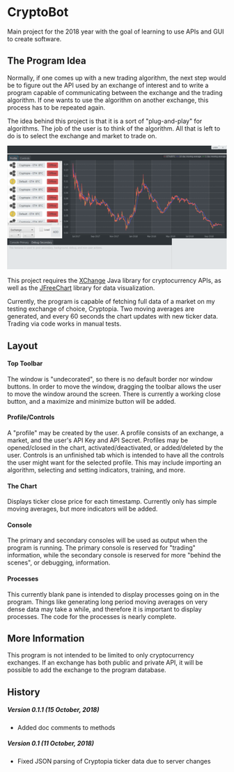 CryptoBot
===============
Main project for the 2018 year with the goal of learning to use APIs and GUI to create software.

The Program Idea
----------------
Normally, if one comes up with a new trading algorithm, the next step would be to figure out the API used by an exchange of interest and to write a program capable of communicating between the exchange and the trading algorithm. If one wants to use the algorithm on another exchange, this process has to be repeated again.

The idea behind this project is that it is a sort of "plug-and-play" for algorithms. The job of the user is to think of the algorithm. All that is left to do is to select the exchange and market to trade on.

![Program Sample](https://github.com/vasilzhigilei/cryptobot/blob/master/CryptoBot/Sample11October2018.PNG)

This project requires the [XChange](https://github.com/knowm/XChange) Java library for cryptocurrency APIs, as well as the [JFreeChart](https://github.com/jfree/jfreechart) library for data visualization.

Currently, the program is capable of fetching full data of a market on my testing exchange of choice, Cryptopia. Two moving averages are generated, and every 60 seconds the chart updates with new ticker data. Trading via code works in manual tests.

Layout
------

#### Top Toolbar
The window is "undecorated", so there is no default border nor window buttons. In order to move the window, dragging the toolbar allows the user to move the window around the screen. There is currently a working close button, and a maximize and minimize button will be added.

#### Profile/Controls
A "profile" may be created by the user. A profile consists of an exchange, a market, and the user's API Key and API Secret. Profiles may be opened/closed in the chart, activated/deactivated, or added/deleted by the user.
Controls is an unfinished tab which is intended to have all the controls the user might want for the selected profile. This may include importing an algorithm, selecting and setting indicators, training, and more.

#### The Chart
Displays ticker close price for each timestamp. Currently only has simple moving averages, but more indicators will be added.

#### Console
The primary and secondary consoles will be used as output when the program is running. The primary console is reserved for "trading" information, while the secondary console is reserved for more "behind the scenes", or debugging, information.

#### Processes
This currently blank pane is intended to display processes going on in the program. Things like generating long period moving averages on very dense data may take a while, and therefore it is important to display processes. The code for the processes is nearly complete.

More Information
----------------

This program is not intended to be limited to only cryptocurrency exchanges. If an exchange has both public and private API, it will be possible to add the exchange to the program database.

History
-------
##### Version 0.1.1 (15 October, 2018)
* Added doc comments to methods

##### Version 0.1 (11 October, 2018)
* Fixed JSON parsing of Cryptopia ticker data due to server changes
